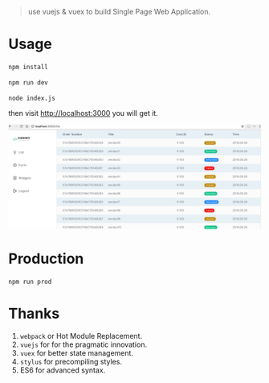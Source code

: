 > use vuejs & vuex to build Single Page Web Application.


# Usage

`npm install`

`npm run dev` 

`node index.js`

then visit <http://localhost:3000> you will get it.

![image](webapp/static/images/QQ20161002-0.jpg)


# Production

 `npm run prod`

# Thanks

1. `webpack` or Hot Module Replacement.
2. `vuejs` for  for the pragmatic innovation.
3. `vuex` for better state management.
4. `stylus` for precompiling styles.
5. ES6 for advanced syntax.